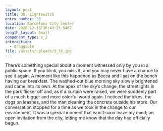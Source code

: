 ```yaml
---
layout: post
title: 38. Lightswitch
entry_number: 38
location: Barcelona City Center
date: 2020-12-13T16:43:25.546Z
length_layout: Small
component_type: s_3
interaction:
  - draggable
file: /assets/uploads/3_38.jpg
---
```

There’s something special about a moment witnessed only by you in a public space. If you blink, you miss it, and you may never have a chance to see it again. A moment like this happened as Becca and I sat on the bench having our breakfast. The washed-out blue morning sky slowly brightened and came into its own. At the apex of the sky’s change, the streetlights in the park flicker off and, as if a curtain were raised, we were suddenly part of a much bigger and more colorful world again. I noticed the bikes, the dogs on leashes, and the man cleaning the concrete outside his store. Our conversation stopped for a time as we took in the change to our environment. It was a special moment that won’t soon leave my mind; an open invitation from the city, letting me know that the day had officially begun.